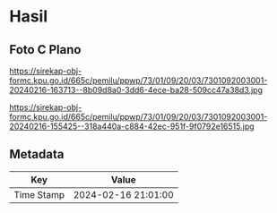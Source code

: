 # Hasil

## Foto C Plano

https://sirekap-obj-formc.kpu.go.id/665c/pemilu/ppwp/73/01/09/20/03/7301092003001-20240216-163713--8b09d8a0-3dd6-4ece-ba28-509cc47a38d3.jpg

https://sirekap-obj-formc.kpu.go.id/665c/pemilu/ppwp/73/01/09/20/03/7301092003001-20240216-155425--318a440a-c884-42ec-951f-9f0792e16515.jpg


## Metadata

| Key        | Value               |
| ---------- | ------------------- |
| Time Stamp | 2024-02-16 21:01:00 |



